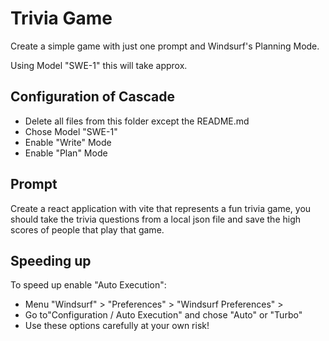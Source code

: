 # Trivia Game

Create a simple game with just one prompt and Windsurf's Planning Mode.

Using Model "SWE-1" this will take approx. 


## Configuration of Cascade

- Delete all files from this folder except the README.md
- Chose Model "SWE-1"
- Enable "Write" Mode
- Enable "Plan" Mode

## Prompt

Create a react application with vite that represents a fun trivia game, you should take the trivia questions from a local json file and save the high scores of people that play that game.


## Speeding up

To speed up enable "Auto Execution": 
- Menu "Windsurf" > "Preferences" > "Windsurf Preferences" > 
- Go to"Configuration / Auto Execution" and chose "Auto" or "Turbo"
- Use these options carefully at your own risk!

